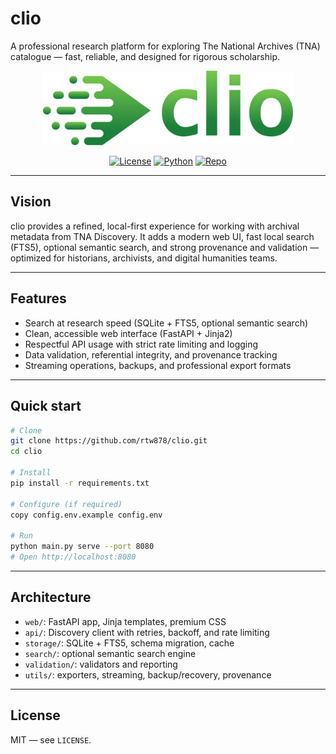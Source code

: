 # clio

A professional research platform for exploring The National Archives (TNA) catalogue — fast, reliable, and designed for rigorous scholarship.

<p align="center">
  <img src=".github/assets/logo.svg" alt="clio - National Archives Research Platform" width="400">
</p>

<p align="center">
  <a href="LICENSE"><img src="https://img.shields.io/badge/License-MIT-green" alt="License"></a>
  <a href="https://www.python.org/"><img src="https://img.shields.io/badge/Python-3.8%2B-3776AB" alt="Python"></a>
  <a href="https://github.com/rtw878/clio"><img src="https://img.shields.io/badge/GitHub-rtw878%2Fclio-black" alt="Repo"></a>
</p>

---

## Vision

clio provides a refined, local-first experience for working with archival metadata from TNA Discovery. It adds a modern web UI, fast local search (FTS5), optional semantic search, and strong provenance and validation — optimized for historians, archivists, and digital humanities teams.

---

## Features

- Search at research speed (SQLite + FTS5, optional semantic search)
- Clean, accessible web interface (FastAPI + Jinja2)
- Respectful API usage with strict rate limiting and logging
- Data validation, referential integrity, and provenance tracking
- Streaming operations, backups, and professional export formats

---

## Quick start

```bash
# Clone
git clone https://github.com/rtw878/clio.git
cd clio

# Install
pip install -r requirements.txt

# Configure (if required)
copy config.env.example config.env

# Run
python main.py serve --port 8080
# Open http://localhost:8080
```

---

## Architecture

- `web/`: FastAPI app, Jinja templates, premium CSS
- `api/`: Discovery client with retries, backoff, and rate limiting
- `storage/`: SQLite + FTS5, schema migration, cache
- `search/`: optional semantic search engine
- `validation/`: validators and reporting
- `utils/`: exporters, streaming, backup/recovery, provenance

---

## License

MIT — see `LICENSE`.
